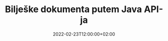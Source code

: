 ---
############################# Static ############################
layout: "product"
date: 2022-02-23T12:00:00+02:00
draft: false

product: "Annotation"
product_tag: "annotation"
platform: "Java"
platform_tag: "java"

############################# Head ############################
head_title: "Java Document Annotation API | Pregledajte i označite PDF Word Excel PPTX slike"
head_description: "Java Document Annotation API. Pregledajte, označite, komentirajte i komentirajte PDF Word DOCX, Excel XLSX, PPTX, EML EMLX, VSS VSD, OTP, CAD i formate slikovnih datoteka."

############################# Header ##########################
title: "Bilješke dokumenta putem Java API-ja"
description: "Izgradite Java aplikacije s mogućnostima pregledavanja i komentiranja PDF-a, HTML-a, MS Officea i drugih formata dokumenata bez instaliranja vanjskog softvera."
button:
    enable: true
    icon: "fas fa-arrow-down"
    label: "Preuzmite besplatnu probnu verziju"
    link: "https://downloads.groupdocs.com/annotation/java"

############################# SubMenu #########################
submenu:
    enable: true
    
    left:
        img_alt: "GroupDocs.Annotation for Java"
        image: "https://www.groupdocs.cloud/templates/groupdocs/images/product-logos/groupdocs-annotation-java.png"
        product: "GroupDocs.Annotation"
        platform: "Java"

    middle:
        button:
            # button loop
            - link: "#features"
              text: "Značajke"

            # button loop
            - link: "https://products.groupdocs.app/annotation"
              text: "Demo snimke uživo"

            # button loop
            - link: "https://purchase.groupdocs.com/pricing/annotation/java"
              text: "Cijene"

    right:
        link_download: "https://downloads.groupdocs.com/annotation"
        link_learn: "https://docs.groupdocs.com/annotation/java/"
        link_buy: "https://purchase.groupdocs.com"

############################# Overview ############################
overview:
    enable: true
    content: |
      GroupDocs.Annotation Java API je proizvod koji vam omogućuje rad s komentarima u dokumentima na različitim platformama i operativnim sustavima, kao što su Android, MacOS, Linux, Windows. GroupDocs.Annotation pruža biblioteku s jednostavnim API-jem koji daje mnoge prednosti: na primjer, ako trebate čuvati podatke u tajnosti ili odabrati koliko vam je snage potrebno za rad s bibliotekom ili djelomično promijeniti rad s komentarima, biblioteka je vrlo lagan i fleksibilan.

      GroupDocs.Annotation for Java API omogućuje vam rad s različitim vrstama komentara, što uključuje: tekst, poliliniju, područje, podcrtavanje, točku, vodeni žig, strelicu, elipsu, zamjenu teksta, udaljenost, tekstualno polje, redakciju izvora itd. I podržava većinu popularni formati dokumenata kao što su: PDF, HTML, Microsoft Office Word, Excel proračunske tablice, PowerPoint prezentacije, Visio, Outlook e-pošta, slike, metadatoteke, CAD crteži i razni drugi formati. API pruža mogućnost dobivanja minijatura stranica dokumenta i podržava uvoz i izvoz komentara ui iz PDF datoteka.

      Pomoću biblioteke možete [dodati](/annotation/java/bmp/), [urediti](/annotation/java/bmp/), [izdvojiti](/annotation/java/bmp/) i [brisati](/annotation/java/bmp/) primjedbe iz dokumenata, rotiranje dokumenata, rješenje za promjenu minijatura i ovo nije potpuni popis svih mogućnosti. Također nudi sveobuhvatan skup podatkovnih objekata za prilagodbu svojstava komentara prema vašim zahtjevima unutar svih podržanih formata dokumenata.

      Rad s GroupDocs.Annotation for Java API vrlo je jednostavan i sastoji se od samo nekoliko osnovnih koraka. Najprije morate postaviti licencu, zatim odabrati datoteku s kojom želite raditi, zatim manipulirati na neki način s komentarima dokumenta (brisanje/uređivanje/izdvajanje/brisanje) i spremiti rezultat. Za više informacija pogledajte [dokumentaciju proizvoda](https://docs.groupdocs.com/annotation/java/getting-started/) ili naše [primjere](https://github.com/groupdocs-annotation/GroupDocs.Annotation-for-Java) skup.
      
      GroupDocs.Annotation se redovito ažurira i pruža podršku svojim korisnicima, uvijek ste dobrodošli da nam postavite pitanja ili pošaljete svoje ideje ili nam kažete svoje potrebe za nečim novim, a mi ćemo to rado implementirati u naše nove verzije.
    tabs:
      enable: true
      
      ## TAB ONE ##
      tab_one:
        description: |
          Slijedi pregled GroupDocs.Annotation za Javu:
      
        right:
          enable: true
          icon: "fab fa-html5"
          title:  Pregled
          content: |
            * Dodajte zabilješke
            * Izvoz komentara 
            * Uvoz komentara
            * Komentari na temelju odgovora
            * Kompatibilnost napomena
      
      ## TAB TWO ##
      tab_two:
        description: |
          GroupDocs.Annotation za Javu podržava sve popularne [formate datoteka dokumenata](https://docs.groupdocs.com/annotation/java/supported-document-formats/) uključujući: Microsoft Office, PDF, slike i mnoge druge.

        left:
          enable: true
          table:
            # table loop
            - title: "Microsoft Office Formats"
              content: |
                * **Word**: [DOC](/annotation/java/doc/), [DOCX](/annotation/java/docx/), [DOCM](/annotation/java/docm/), [DOT](/annotation/java/dot/), [DOTX](/annotation/java/dotx/), [RTF](/annotation/java/rtf/)
                * **Excel**: [XLS](/annotation/java/xls/), [XLSX](/annotation/java/xlsx/), [XLSB](/annotation/java/xlsb/), [XLSM](/annotation/java/xlsm/)
                * **PowerPoint**: [PPT](/annotation/java/ppt/), [PPTX](/annotation/java/pptx/), [PPS](/annotation/java/pps/), [PPSX](/annotation/java/ppsx/), [POTM](/annotation/java/potm/), [POTX](/annotation/java/potx/), [PPSM](/annotation/java/ppsm/), [PPTM](/annotation/java/pptm/), [WMF](/annotation/java/wmf/), [EMF](/annotation/java/emf/)
                * **Outlook**: [EML](/annotation/java/eml/), [EMLX](/annotation/java/emlx/), [MSG](/annotation/java/msg/)
                * **Visio**: [VSS](/annotation/java/vss/), [VST](/annotation/java/vst/), [VSD](/annotation/java/vsd/), [VSDX](/annotation/java/vsdx/), [VSX](/annotation/java/vsx/)

        right:
          enable: true
          table:
            # table loop
            - title: "Other Formats"
              content: |
                * **Portable**: [PDF](/annotation/java/pdf/) (PDF/A-1a, PDF/A-1b, PDF/A-2a)
                * **OpenDocument**: [ODT](/annotation/java/odt/), [ODS](/annotation/java/ods/), [ODP](/annotation/java/odp/)
                * **Images**: [BMP](/annotation/java/bmp/), [JPG](/annotation/java/jpg/), [JPEG](/annotation/java/jpeg/), [TIFF](/annotation/java/tiff/), [TIF](/annotation/java/tif/), [PNG](/annotation/java/png/), [GIF](/annotation/java/gif/), [DCM](/annotation/java/dcm/), [DICOM](/annotation/java/dicom/)
                * **AutoCAD**: [DWG](/annotation/java/dwg/), [DXF](/annotation/java/dxf/), [CAD](/annotation/java/cad/)
                * **Other**: [HTM](/annotation/java/htm/), [HTML](/annotation/java/html/), [CSV](/annotation/java/csv/), [DJVU](/annotation/java/djvu/), [OTP](/annotation/java/otp/), [OTT](/annotation/java/ott/)

      ## TAB THREE ##
      tab_three:
        description: |
          GroupDocs.Annotation za Javu podržava sljedeće operativne sustave, okvire i upravitelje paketa:
        
        left:
          enable: true
          table:
            # table loop
            - icon: "fab fa-windows"
              title:  Operacijski sustavi
              content: |
                * Microsoft Windows Desktop
                * Microsoft Windows Server
                * Linux
                * MacOS

            # table loop
            - icon: "fas fa-code"
              title:  Podržani okviri
              content: |
                * Java 7 (1.7) and above

        right:
          enable: true
          table:
            # table loop
            - icon: "fas fa-cogs"
              title:  Razvojna okruženja
              content: |
                * NetBeans
                * IntelliJ IDEA
                * Eclipse

            # table loop
            - icon: "fas fa-tools"
              title:  Alat za automatizaciju izrade
              content: |
                * Maven

############################# Features ############################
features:
    enable: true
    title: GroupDocs.Anotation for Java Features

    feature:
      # feature loop
      - icon: "fas fa-copy"
        link: "https://docs.groupdocs.com/annotation/java/add-area-annotation/"
        content: Dodajte oznaku područja u dokument i povežite jednostavne i ugniježđene komentare

      # feature loop
      - icon: "fas fa-eye"
        link: "https://docs.groupdocs.com/annotation/java/add-arrow-annotation/"
        content: Pokažite na određeni sadržaj pomoću strelice

      # feature loop
      - icon: "fas fa-bolt"
        link: "https://docs.groupdocs.com/annotation/java/add-watermark-annotation/"
        content: Postavite tekstualne vodene žigove na PDF, slajdove, Excel radne listove, slike i dijagrame pod kutom
      
      # feature loop
      - icon: "fas fa-file-powerpoint"
        link: "https://docs.groupdocs.com/annotation/java/add-point-annotation/"
        content: Dodajte skočne komentare na bilo koje mjesto u dokumentu koristeći Point Annotation

      # feature loop
      - icon: "fas fa-code"
        link: "https://docs.groupdocs.com/annotation/java/add-polyline-annotation/"
        content: Upotrijebite napomenu polilinije za povezivanje slijeda segmenata linije, segmenata luka ili oboje

      # feature loop
      - icon: "fas fa-cloud"
        link: "https://docs.groupdocs.com/annotation/java/add-ellipse-annotation/"
        content: Dodajte elipsanu napomenu u PDF, Wordove dokumente, proračunske tablice, prezentacije, dijagrame i slike

      # feature loop
      - icon: "fas fa-remove-format"
        link: "https://docs.groupdocs.com/annotation/java/add-watermark-annotation/"
        content: Dodajte vodene žigove pod kutom za PDF, PowerPoint, Excel, slike i dijagrame

      # feature loop
      - icon: "fas fa-comment-slash"
        link: "https://docs.groupdocs.com/annotation/java/add-underline-annotation/"
        content: Dohvaćanje koordinata tekstualne napomene u slikovnom prikazu dokumenta

      # feature loop
      - icon: "fas fa-location-arrow"
        link: "https://docs.groupdocs.com/annotation/java/add-annotation-to-the-document/"
        content: Podcrtajte, precrtajte ili promijenite određeni tekst u dokumentu

      # feature loop
      - icon: "fas fa-border-all"
        link: "https://docs.groupdocs.com/annotation/java/add-annotation-to-the-document/"
        content: Dodajte tekstualni žig ili vodeni žig i tekstualno polje u dokument

      # feature loop
      - icon: "fas fa-wrench"
        link: "https://docs.groupdocs.com/annotation/java/add-point-annotation/"
        content: Uvoz i izvoz komentara među Word dokumentima i PowerPoint prezentacijama

      # feature loop
      - icon: "fas fa-columns"
        link: "https://docs.groupdocs.com/annotation/java/add-strikeout-annotation/"
        content: Obilježite Excel proračunske tablice s tekstom, zamjenom teksta, vodenim žigom i redigiranjem resursa, vrstama komentara

      # feature loop
      - icon: "fas fa-file-word"
        link: "https://docs.groupdocs.com/annotation/java/get-file-info/"
        content: Dodajte polilinije, precrtane, podcrtane ili tekstualne komentare PowerPoint prezentacijama i slajdovima

      # feature loop
      - icon: "fas fa-envelope"
        link: "https://docs.groupdocs.com/annotation/java/basic-usage/"
        content: Označite oznaku točke u prezentacijama koristeći X, Y koordinate

      # feature loop
      - icon: "fas fa-print"
        link: "https://docs.groupdocs.com/annotation/java/add-strikeout-annotation/"
        content: Dodajte precrtane, tekstualne, podcrtane ili polilinijske bilješke slikama

      # feature loop
      - icon: "fas fa-file-archive"
        link: "https://docs.groupdocs.com/annotation/java/add-link-annotation/"
        content: Dohvaćanje informacija o dokumentu i slika za Visio dijagrame, kao što su VSS i VSD
      
      # feature loop
      - icon: "fas fa-file-code"
        link: "https://docs.groupdocs.com/annotation/java/basic-usage/"
        content: Dobijte sličice stranica dokumenta i radite s TIFF datotekama s više stranica

      # feature loop
      - icon: "fas fa-file-excel"
        link: "https://docs.groupdocs.com/annotation/java/get-file-info/"
        content: Dohvatite sve komentare dokumenta jednim pozivom funkcije

      # feature loop
      - icon: "fas fa-heading"
        link: "https://docs.groupdocs.com/annotation/java/add-link-annotation/"
        content: Dodajte komentare veza u PDF, Word i PowerPoint prezentacije

      # feature loop
      - icon: "fas fa-project-diagram"
        link: "https://docs.groupdocs.com/annotation/java/add-point-annotation/"
        content: Podrška za raščlanjivanje putanje SVG za PDF, Word, dijagrame, slajdove i druge glavne formate dokumenata

      # feature loop
      - icon: "fas fa-cube"
        link: "https://docs.groupdocs.com/annotation/java/technical-support/"
        content: Podrška za dodavanje komentara vodenog žiga u dokumente programa Word i čišćenje za zamjenu teksta

      # feature loop
      - icon: "fab fa-uncharted"
        link: "https://docs.groupdocs.com/annotation/java/technical-support/"
        content: Podrška za obradu oblika u dijagramima za tekstualne komentare
  
      # feature loop
      - icon: "fab fa-uncharted"
        link: "https://docs.groupdocs.com/annotation/java/advanced-usage/"
        content: Uštedite vrijeme spremanjem u predmemoriju pregleda stranica dokumenata za bržu obradu
  
      # feature loop
      - icon: "fab fa-uncharted"
        link: "https://docs.groupdocs.com/annotation/java/add-annotation-to-the-document/"
        content: Jednostavno komentirajte Word, Excel i PowerPoint dokumente čak i sa starijim formatima

      # feature loop
      - icon: "fab fa-uncharted"
        link: "https://docs.groupdocs.com/annotation/java/add-distance-annotation/"
        content: Prikaži opise napomena o udaljenosti za Excel, PowerPoint i dijagrame

############################# Support ############################
support:
    enable: true

############################# Solutions ############################
solutions:
    enable: true
    title: GroupDocs.Annotation nudi API-je za pregledavanje dokumenata za druga popularna razvojna okruženja

    solution:
        # solution loop
        - img_alt: "GroupDocs.Annotation for .NET"
          image: "https://www.groupdocs.cloud/templates/groupdocs/images/product-logos/groupdocs-annotation-net.png"
          product: "GroupDocs.Annotation"
          platform: ".NET"
          link: "/annotation/net/"

############################# Back to top ###############################
back_to_top:
  enable: true
---